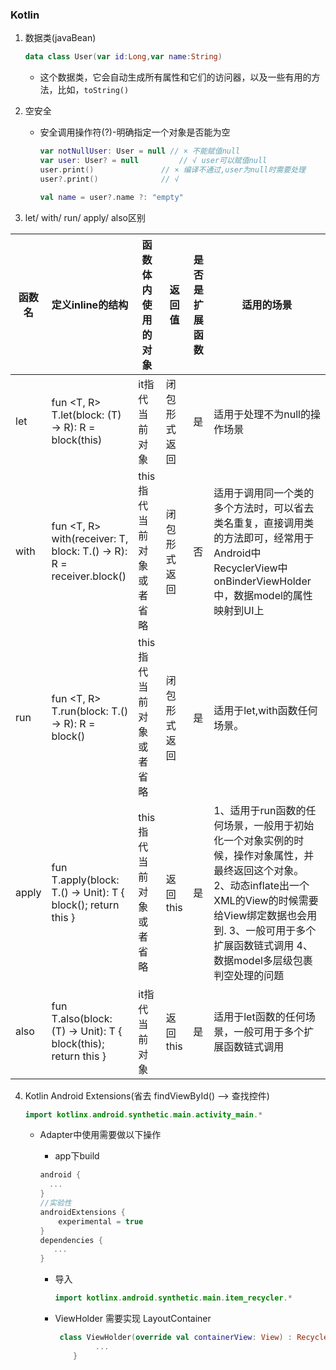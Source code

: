 ###  Kotlin

1. 数据类(javaBean)

   ```kotlin
   data class User(var id:Long,var name:String)
   ```

   - 这个数据类，它会自动生成所有属性和它们的访问器，以及一些有用的方法，比如，`toString()`

2. 空安全

   - 安全调用操作符(?)-明确指定一个对象是否能为空

     ```kotlin
     var notNullUser: User = null // × 不能赋值null
     var user: User? = null 		// √ user可以赋值null
     user.print()				// × 编译不通过,user为null时需要处理
     user?.print() 				// √
     
     val name = user?.name ?: "empty"
     
     ```




3. let/ with/ run/ apply/ also区别

| 函数名 | 定义inline的结构                                             | 函数体内使用的对象       | 返回值       | 是否是扩展函数 | 适用的场景                                                   |
| ------ | ------------------------------------------------------------ | ------------------------ | ------------ | -------------- | ------------------------------------------------------------ |
| let    | fun <T, R> T.let(block: (T) -> R): R = block(this)           | it指代当前对象           | 闭包形式返回 | 是             | 适用于处理不为null的操作场景                                 |
| with   | fun <T, R> with(receiver: T, block: T.() -> R): R = receiver.block() | this指代当前对象或者省略 | 闭包形式返回 | 否             | 适用于调用同一个类的多个方法时，可以省去类名重复，直接调用类的方法即可，经常用于Android中RecyclerView中onBinderViewHolder中，数据model的属性映射到UI上 |
| run    | fun <T, R> T.run(block: T.() -> R): R = block()              | this指代当前对象或者省略 | 闭包形式返回 | 是             | 适用于let,with函数任何场景。                                 |
| apply  | fun T.apply(block: T.() -> Unit): T { block(); return this } | this指代当前对象或者省略 | 返回this     | 是             | 1、适用于run函数的任何场景，一般用于初始化一个对象实例的时候，操作对象属性，并最终返回这个对象。 2、动态inflate出一个XML的View的时候需要给View绑定数据也会用到. 3、一般可用于多个扩展函数链式调用 4、数据model多层级包裹判空处理的问题 |
| also   | fun T.also(block: (T) -> Unit): T { block(this); return this } | it指代当前对象           | 返回this     | 是             | 适用于let函数的任何场景，一般可用于多个扩展函数链式调用      |



4. Kotlin Android Extensions(省去 findViewById() --> 查找控件)

   ```kotlin
   import kotlinx.android.synthetic.main.activity_main.*
   ```

   - Adapter中使用需要做以下操作

     - app下build

     ```groovy
     android {
       ...
     }
     //实验性
     androidExtensions {
         experimental = true
     }
     dependencies {
     	...
     }
     ```

     - 导入

       ```kotlin
       import kotlinx.android.synthetic.main.item_recycler.*
       ```

     - ViewHolder 需要实现 LayoutContainer

       ```kotlin
        class ViewHolder(override val containerView: View) : RecyclerView.ViewHolder(containerView), LayoutContainer {
        		...
           }
       ```

       